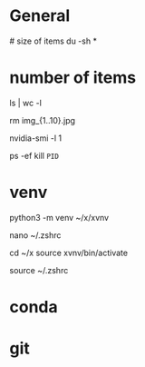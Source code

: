 # General

\# size of items
du -sh *

# number of items
ls | wc -l

rm img_{1..10}.jpg

nvidia-smi -l 1

ps -ef
kill `PID`


# venv

python3 -m venv ~/x/xvnv

nano ~/.zshrc

cd ~/x
source xvnv/bin/activate

source ~/.zshrc



# conda



# git
